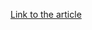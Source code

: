 [Link to the article](https://blog.trendmicro.com/trendlabs-security-intelligence/trickbot-adds-remote-application-credential-grabbing-capabilities-to-its-repertoire/)
